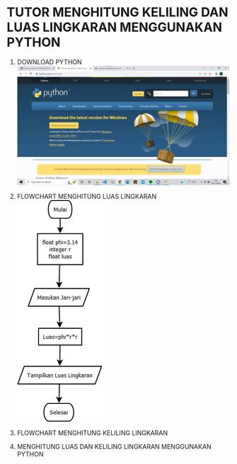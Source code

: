 # TUTOR MENGHITUNG KELILING DAN LUAS LINGKARAN MENGGUNAKAN PYTHON
1. DOWNLOAD PYTHON
![](gambar/Screenshot%202022-11-02%20072311.png)
2. FLOWCHART MENGHITUNG LUAS LINGKARAN
![](gambar/Flowchart-menghitung-luas-lingkaran-2.png)
3. FLOWCHART MENGHITUNG KELILING LINGKARAN

4. MENGHITUNG LUAS DAN KELILING LINGKARAN MENGGUNAKAN PYTHON


